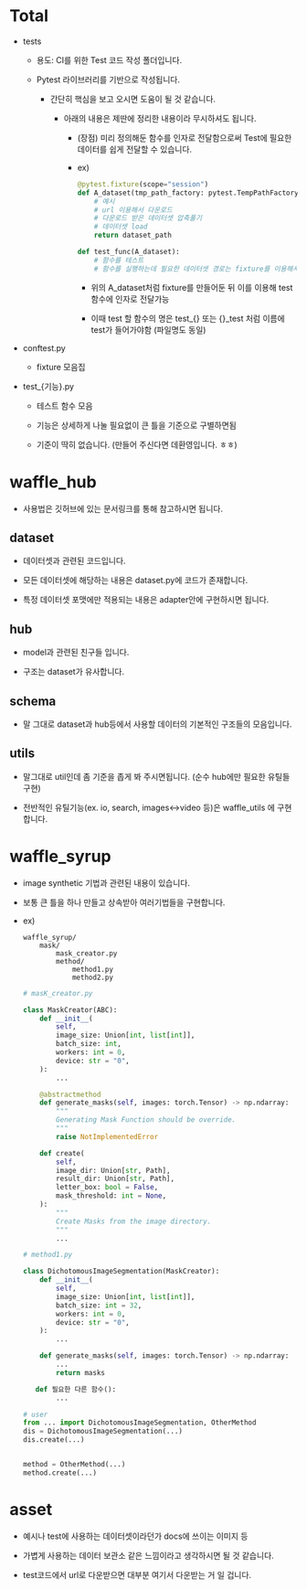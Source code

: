 # Total

- tests
  
  - 용도: CI를 위한 Test 코드 작성 폴더입니다.
  
  - Pytest 라이브러리를 기반으로 작성됩니다.
    
    - 간단히 핵심을 보고 오시면 도움이 될 것 같습니다.
      
      - 아래의 내용은 제딴에 정리한 내용이라 무시하셔도 됩니다.
        
        - (장점) 미리 정의해둔 함수를 인자로 전달함으로써 Test에 필요한 데이터를 쉽게 전달할 수 있습니다.
        
        - ex)
          
          ```python
          @pytest.fixture(scope="session")
          def A_dataset(tmp_path_factory: pytest.TempPathFactory):
              # 예시
              # url 이용해서 다운로드
              # 다운로드 받은 데이터셋 압축풀기     
              # 데이터셋 load 
              return dataset_path 
          
          def test_func(A_dataset):
              # 함수를 테스트
              # 함수를 실행하는데 필요한 데이터셋 경로는 fixture를 이용해서 인자로 받아서 사용
    
          ```
    
          -  위의 A_dataset처럼 fixture를 만들어둔 뒤 이를 이용해 test 함수에 인자로 전달가능
    
          -  이때 test 할 함수의 명은 test_{} 또는 {}_test 처럼 이름에 test가 들어가야함 (파일명도 동일)

- conftest.py 
  
  - fixture 모음집

- test_{기능}.py
  
  - 테스트 함수 모음
  
  - 기능은 상세하게 나눌 필요없이 큰 틀을 기준으로 구별하면됨
  
  - 기준이 딱히 없습니다. (만들어 주신다면 데환영입니다. ㅎㅎ)
    
    

# waffle_hub

- 사용법은 깃허브에 있는 문서링크를 통해 참고하시면 됩니다.

## dataset

- 데이터셋과 관련된 코드입니다.

- 모든 데이터셋에 해당하는 내용은 dataset.py에 코드가 존재합니다.

- 특정 데이터셋 포맷에만 적용되는 내용은 adapter안에 구현하시면 됩니다.
  
  

## hub

- model과 관련된 친구들 입니다.

- 구조는 dataset가 유사합니다.
  
  

## schema

- 말 그대로 dataset과 hub등에서 사용할 데이터의 기본적인 구조들의 모음입니다.
  
  

## utils

- 말그대로 util인데 좀 기준을 좁게 봐 주시면됩니다. (순수 hub에만 필요한 유틸들 구현)

- 전반적인 유틸기능(ex. io, search, images<->video 등)은 waffle_utils 에 구현합니다.
  
  
  
  

# waffle_syrup

- image synthetic 기법과 관련된 내용이 있습니다.

- 보통 큰 틀을 하나 만들고 상속받아 여러기법들을 구현합니다.

- ex)
  
  ```
  waffle_syrup/
      mask/
          mask_creator.py
          method/
              method1.py
              method2.py   
  ```
  
  ```python
  # masK_creator.py
  
  class MaskCreator(ABC):
      def __init__(
          self,
          image_size: Union[int, list[int]],
          batch_size: int,
          workers: int = 0,
          device: str = "0",
      ):
          ...
  
      @abstractmethod
      def generate_masks(self, images: torch.Tensor) -> np.ndarray:
          """
          Generating Mask Function should be override.
          """
          raise NotImplementedError
  
      def create(
          self,
          image_dir: Union[str, Path],
          result_dir: Union[str, Path],
          letter_box: bool = False,
          mask_threshold: int = None,
      ):
          """
          Create Masks from the image directory.
          """
          ...
  ```
  
  ```python
  # method1.py
  
  class DichotomousImageSegmentation(MaskCreator):
      def __init__(
          self,
          image_size: Union[int, list[int]],
          batch_size: int = 32,
          workers: int = 0,
          device: str = "0",
      ):
          ...
  
      def generate_masks(self, images: torch.Tensor) -> np.ndarray:
          ...
          return masks
  
     def 필요한 다른 함수():
          ...
  ```
  
  ```python
  # user
  from ... import DichotomousImageSegmentation, OtherMethod
  dis = DichotomousImageSegmentation(...)
  dis.create(...)
  
  
  method = OtherMethod(...)
  method.create(...)
  ```
  
  
  
  

# asset

- 예시나 test에 사용하는 데이터셋이라던가 docs에 쓰이는 이미지 등

- 가볍게 사용하는 데이터 보관소 같은 느낌이라고 생각하시면 될 것 같습니다. 

- test코드에서 url로 다운받으면 대부분 여기서 다운받는 거 일 겁니다.
